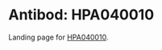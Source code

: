 # Antibod: HPA040010


    


Landing page for [HPA040010](http://www.proteinatlas.org/search/HPA040010).
